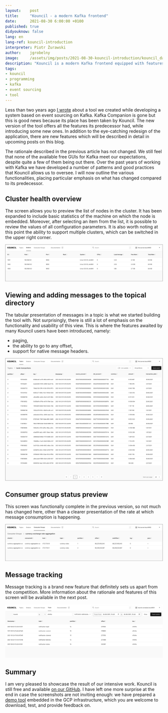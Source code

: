 ```yaml
---
layout:    post
title:     "Kouncil - a modern Kafka frontend"
date:      2021-08-30 6:00:00 +0100
published: true
didyouknow: false
lang: en
lang-ref: kouncil-introduction
interpreter: Piotr Żurawski
author:    jgrobelny
image:     /assets/img/posts/2021-08-30-kouncil-introduction/kouncil_dashboard.png
description: "Kouncil is a modern Kafka frontend equipped with features essential for developers."
tags:
- kouncil
- programming
- kafka
- event sourcing
- tool
---
```


Less than two years ago [I wrote](https://blog.consdata.tech/2019/10/03/kafka-companion.html) about a tool we created while developing a system based on event sourcing on Kafka. Kafka Companion is gone but this is good news because its place has been taken by Kouncil. The new version of the tool offers all the features its predecessor had, while introducing some new ones. In addition to the eye-catching redesign of the application, there are new features which will be described in detail in upcoming posts on this blog.

The rationale described in the previous article has not changed. We still feel that none of the available free GUIs for Kafka meet our expectations, despite quite a few of them being out there. Over the past years of working with Kafka we have developed a number of patterns and good practices that Kouncil allows us to oversee. I will now outline the various functionalities, placing particular emphasis on what has changed compared to its predecessor.

## Cluster health overview
The screen allows you to preview the list of nodes in the cluster. It has been expanded to include basic statistics of the machine on which the node is embedded. Moreover, after selecting an item from the list, it is possible to review the values of all configuration parameters. It is also worth noting at this point the ability to support multiple clusters, which can be switched in the upper right corner.

![Kouncil introduction](/assets/img/posts/2021-08-30-kouncil-introduction/kouncil_brokers.png)

## Viewing and adding messages to the topical directory
The tabular presentation of messages in a topic is what we started building the tool with. Not surprisingly, there is still a lot of emphasis on the functionality and usability of this view. This is where the features awaited by many Kouncil users have been introduced, namely:
* paging,
* the ability to go to any offset,
* support for native message headers.


![Kouncil introduction](/assets/img/posts/2021-08-30-kouncil-introduction/kouncil_topic_details_border.png)

## Consumer group status preview
This screen was functionally complete in the previous version, so not much has changed here, other than a clearer presentation of the rate at which message consumption is happening.

![Kouncil introduction](/assets/img/posts/2021-08-30-kouncil-introduction/kouncil_consumer_group.png)

## Message tracking
Message tracking is a brand new feature that definitely sets us apart from the competition. More information about the rationale and features of this screen will be available in the next post.

![Kouncil introduction](/assets/img/posts/2021-08-30-kouncil-introduction/kouncil_event_tracking_result.png)

## Summary
I am very pleased to showcase the result of our intensive work. Kouncil is still free and available [on our GitHub](https://github.com/consdata/kouncil). I have left one more surprise at the end in case the screenshots are not inviting enough: we have prepared a [demo tool](https://kouncil-demo.web.app/#/topics) embedded in the GCP infrastructure, which you are welcome to download, test, and provide feedback on. 

  
